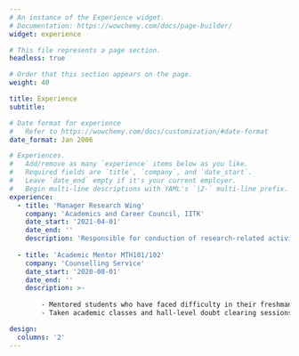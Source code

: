 ```yaml
---
# An instance of the Experience widget.
# Documentation: https://wowchemy.com/docs/page-builder/
widget: experience

# This file represents a page section.
headless: true

# Order that this section appears on the page.
weight: 40

title: Experience
subtitle:

# Date format for experience
#   Refer to https://wowchemy.com/docs/customization/#date-format
date_format: Jan 2006

# Experiences.
#   Add/remove as many `experience` items below as you like.
#   Required fields are `title`, `company`, and `date_start`.
#   Leave `date_end` empty if it's your current employer.
#   Begin multi-line descriptions with YAML's `|2-` multi-line prefix.
experience:
  - title: 'Manager Research Wing'
    company: 'Academics and Career Council, IITK'
    date_start: '2021-04-01'
    date_end: ''
    description: 'Responsible for conduction of research-related activities to promote research interests in the student community'
        
  - title: 'Academic Mentor MTH101/102'
    company: 'Counselling Service'
    date_start: '2020-08-01'
    date_end: ''
    description: >-
    
        - Mentored students who have faced difficulty in their freshman year mathematics courses
        - Taken academic classes and hall-level doubt clearing sessions for first years

design:
  columns: '2'
---
```

